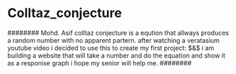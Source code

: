 # Colltaz_conjecture
######## Mohd. Asif
colltaz conjecture is a eqution that allways produces a random number with no apparent partern.
after watching a veratasium youtube video i decided to use this to create my first project:
$&$ i am building a website that will take a number and do the equation and show it as a responise graph 
i hope my senior will help me.
########
